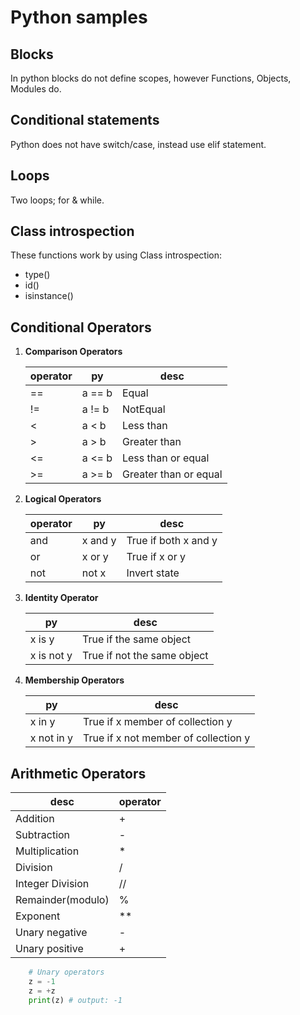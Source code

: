 # Python samples

## Blocks

In python blocks do not define scopes, however Functions, Objects, Modules do.

## Conditional statements

Python does not have switch/case, instead use elif statement.

## Loops

Two loops; for & while.

## Class introspection

These functions work by using Class introspection:

- type()
- id()
- isinstance()

## Conditional Operators

1. **Comparison Operators**

    operator | py | desc
    ------- | ------- | -------
    == | a == b | Equal
    != | a != b | NotEqual
    < | a < b | Less than
    > | a > b | Greater than
    <= | a <= b | Less than or equal
    >= | a >= b | Greater than or equal

2. **Logical Operators**

    operator | py | desc
    ------- | ------- | -------
    and | x and y | True if both x and y
    or | x or y | True if x or y
    not | not x | Invert state

3. **Identity Operator**

    py | desc
    ------- | -------
    x is y | True if the same object
    x is not y | True if not the same object

4. **Membership Operators**

    py | desc
    ------- | -------
    x in y | True if x member of collection y
    x not in y | True if x not member of collection y

## Arithmetic Operators

desc | operator
------- | -------
Addition | +
Subtraction | -
Multiplication | *
Division | /
Integer Division | //
Remainder(modulo) | %
Exponent | **
Unary negative | -
Unary positive | +

```python
    # Unary operators
    z = -1
    z = +z
    print(z) # output: -1
```
